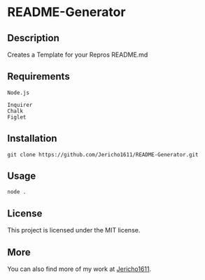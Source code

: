 
# README-Generator

## Description
Creates a Template for your Repros README.md

## Requirements 

```
Node.js

Inquirer
Chalk
Figlet
```
## Installation

```
git clone https://github.com/Jericho1611/README-Generator.git
```

## Usage
```
node .
```

## License
This project is licensed under the MIT license.

## More
You can also find more of my work at [Jericho1611](https://github.com/Jericho1611).
